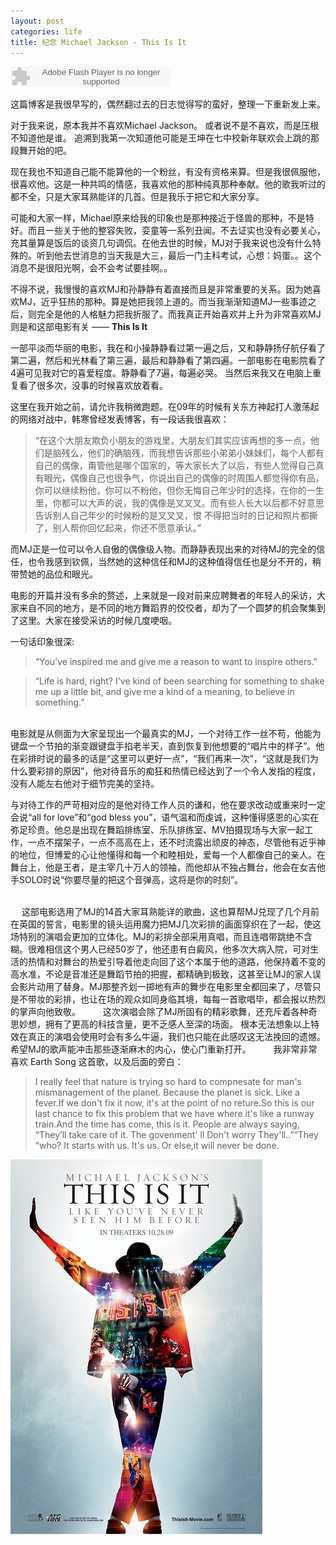 ```yaml
---
layout: post
categories: life
title: 纪念 Michael Jackson - This Is It
---
```



<embed src="http://www.xiami.com/widget/0_1439850/singlePlayer.swf" type="application/x-shockwave-flash" width="257" height="33" wmode="transparent"></embed>

这篇博客是我很早写的，偶然翻过去的日志觉得写的蛮好，整理一下重新发上来。

对于我来说，原本我并不喜欢Michael Jackson。 或者说不是不喜欢，而是压根不知道他是谁。 追溯到我第一次知道他可能是王坤在七中校新年联欢会上跳的那段舞开始的吧。


现在我也不知道自己能不能算他的一个粉丝，有没有资格来算。但是我很佩服他，很喜欢他。这是一种共鸣的情感，我喜欢他的那种纯真那种奉献。他的歌我听过的都不全，只是大家耳熟能详的几首。但是我乐于把它和大家分享。


可能和大家一样，Michael原来给我的印象也是那种接近于怪兽的那种，不是特好。而且一些关于他的整容失败，娈童等一系列丑闻。不去证实也没有必要关心，充其量算是饭后的谈资几句调侃。在他去世的时候，MJ对于我来说也没有什么特殊的。听到他去世消息的当天我是大三，最后一门主科考试，心想：妈蛋。。这个消息不是很阳光啊，会不会考试要挂啊。。

不得不说，我慢慢的喜欢MJ和孙静静有着直接而且是非常重要的关系。因为她喜欢MJ，近乎狂热的那种。算是她把我领上道的。而当我渐渐知道MJ一些事迹之后，则完全是他的人格魅力把我折服了。而我真正开始喜欢并上升为非常喜欢MJ则是和这部电影有关 —— **This Is It** 

一部平淡而华丽的电影，我在和小操静静看过第一遍之后，又和静静扬仔航仔看了第二遍，然后和光林看了第三遍，最后和静静看了第四遍。一部电影在电影院看了4遍可见我对它的喜爱程度。静静看了7遍，每遍必哭。 当然后来我又在电脑上重复看了很多次，没事的时候喜欢放着看。

这里在我开始之前，请允许我稍微跑题。在09年的时候有关东方神起打人激荡起的网络对战中，韩寒曾经发表博客，有一段话我很喜欢：

>“在这个大朋友欺负小朋友的游戏里，大朋友们其实应该再想的多一点，他们是脑残么，他们的确脑残，而我想告诉那些小弟弟小妹妹们，每个人都有自己的偶像，甭管他是哪个国家的，等大家长大了以后，有些人觉得自己真有眼光，偶像自己也很争气，你说出自己的偶像的时周围人都觉得你有品，你可以继续粉他，你可以不粉他，但你无悔自己年少时的选择，在你的一生里，你都可以大声的说，我的偶像是叉叉叉。而有些人长大以后都不好意思告诉别人自己年少的时候粉的是叉叉叉，恨 不得把当时的日记和照片都撕了，别人帮你回忆起来，你还不愿意承认。”


而MJ正是一位可以令人自傲的偶像级人物。而静静表现出来的对待MJ的完全的信任，也令我感到钦佩，当然她的这种信任和MJ的这种值得信任也是分不开的，稍带赞她的品位和眼光。

电影的开篇并没有多余的赘述，上来就是一段对前来应聘舞者的年轻人的采访，大家来自不同的地方，是不同的地方舞蹈界的佼佼者，却为了一个圆梦的机会聚集到了这里。大家在接受采访的时候几度哽咽。
     

一句话印象很深:

> “You've inspired me and give me a reason to want to inspire others.”

>“Life is hard, right? I've kind of been searching for something to shake me up a little bit, and give me a kind of a meaning, to believe in something.”

<br>
电影就是从侧面为大家呈现出一个最真实的MJ，一个对待工作一丝不苟，他能为键盘一个节拍的渐变跟键盘手掐老半天，直到恢复到他想要的“唱片中的样子”。他在彩排时说的最多的话是“这里可以更好一点”，“我们再来一次”，“这就是我们为什么要彩排的原因”，他对待音乐的痴狂和热情已经达到了一个令人发指的程度，没有人能左右他对于细节完美的坚持。

与对待工作的严苛相对应的是他对待工作人员的谦和，他在要求改动或重来时一定会说“all for love”和“god bless you”，语气温和而虔诚，这种懂得感恩的心实在弥足珍贵。他总是出现在舞蹈排练室、乐队排练室、MV拍摄现场与大家一起工作，一点不摆架子，一点不高高在上，还不时流露出顽皮的神态，尽管他有近乎神的地位，但博爱的心让他懂得和每一个和睦相处，爱每一个人都像自己的亲人。在舞台上，他是王者，是主宰几十万人的领袖，而他却从不独占舞台，他会在女吉他手SOLO时说“你要尽量的把这个音弹高，这将是你的时刻”。

<br>　
这部电影选用了MJ的14首大家耳熟能详的歌曲，这也算帮MJ兑现了几个月前在英国的誓言，电影里的镜头运用魔力把MJ几次彩排的画面穿织在了一起，使这场特别的演唱会更加的立体化。MJ的彩排全部采用真唱，而且连唱带跳绝不含糊。很难相信这个男人已经50岁了，他还患有白癜风，他多次大病入院，可对生活的热情和对舞台的热爱引导着他走向回了这个本属于他的道路，他保持着不变的高水准，不论是音准还是舞蹈节拍的把握，都精确到极致，这甚至让MJ的家人误会影片动用了替身。MJ那整齐划一掷地有声的舞步在电影里全都回来了，尽管只是不带妆的彩排，也让在场的观众如同身临其境，每每一首歌唱毕，都会报以热烈的掌声向他致敬。
　　
这次演唱会除了MJ所固有的精彩歌舞，还充斥着各种奇思妙想，拥有了更高的科技含量，更不乏感人至深的场面。 根本无法想象以上特效在真正的演唱会使用时会有多么牛逼，我们也只能在此感叹这无法挽回的遗憾。 希望MJ的歌声能冲击那些逐渐麻木的内心，使心门重新打开。
　　
我非常非常喜欢 Earth Song 这首歌，以及后面的旁白：

>I really feel that nature is trying so hard to compnesate for man's mismanagement of the planet. Because the planet is sick. Like a fever.If we don't fix it now, it's at the point of no reture.So this is our last chance to fix this problem that we have where it's like a runway train.And the time has come, this is it. People are always saying, “They’ll take care of it. The govenment' ll Don't worry They'll..”“They ”who? It starts with us. It's us. Or else,it will never be done.


![](/assets/images/This-is-it/poster.jpg)
